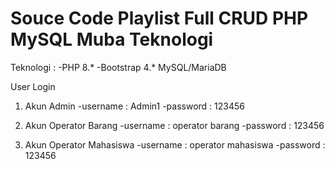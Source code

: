 # Souce Code Playlist Full CRUD PHP MySQL Muba Teknologi
Teknologi :
-PHP 8.*
-Bootstrap 4.*
MySQL/MariaDB

User Login
1. Akun Admin
-username : Admin1
-password : 123456

2. Akun Operator Barang
-username : operator barang
-password : 123456

3. Akun Operator Mahasiswa
-username : operator mahasiswa
-password : 123456